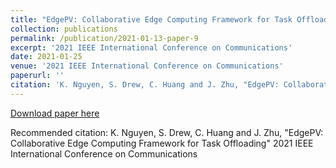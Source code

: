 ```yaml
---
title: "EdgePV: Collaborative Edge Computing Framework for Task Offloading"
collection: publications
permalink: /publication/2021-01-13-paper-9
excerpt: '2021 IEEE International Conference on Communications'
date: 2021-01-25
venue: '2021 IEEE International Conference on Communications'
paperurl: ''
citation: 'K. Nguyen, S. Drew, C. Huang and J. Zhu, "EdgePV: Collaborative Edge Computing Framework for Task Offloading" 2021 IEEE International Conference on Communications'
---
```



[Download paper here](https://icc2021.ieee-icc.org/)

Recommended citation: K. Nguyen, S. Drew, C. Huang and J. Zhu, "EdgePV: Collaborative Edge Computing Framework for Task Offloading" 2021 IEEE International Conference on Communications
